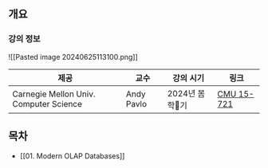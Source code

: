 ## 개요

### 강의 정보

![[Pasted image 20240625113100.png]]

| 제공                                     | 교수         | 강의 시기      | 링크                                                         |
| -------------------------------------- | ---------- | ---------- | ---------------------------------------------------------- |
| Carnegie Mellon Univ. Computer Science | Andy Pavlo | 2024년 봄학기 | [CMU 15-721](https://15721.courses.cs.cmu.edu/spring2024/) |

## 목차

- [[01. Modern OLAP Databases]]